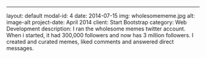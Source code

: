 ---
layout: default
modal-id: 4
date: 2014-07-15
img: wholesomememe.jpg
alt: image-alt
project-date: April 2014
client: Start Bootstrap
category: Web Development
description: I ran the wholesome memes twitter account. When i started, it had 300,000 followers 
and now has 3 million followers. I created and curated memes, liked comments
and answered direct messages. 
